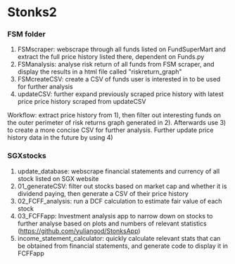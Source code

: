 # Stonks2

### FSM folder
1) FSMscraper: webscrape through all funds listed on FundSuperMart and extract the full price history listed there, dependent on Funds.py
2) FSManalysis: analyse risk return of all funds from FSM scraper, and display the results in a html file called "riskreturn_graph"
3) FSMcreateCSV: create a CSV of funds user is interested in to be used for further analysis
4) updateCSV: further expand previously scraped price history with latest price price history scraped from updateCSV

Workflow: extract price history from 1), then filter out interesting funds on the outer perimeter of risk returns graph generated in 2). Afterwards use 3) to create a more concise CSV for further analysis. Further update price history data in the future by using 4)

### SGXstocks
1) update_database: webscrape financial statements and currency of all stock listed on SGX website
2) 01_generateCSV: filter out stocks based on market cap and whether it is dividend paying, then generate a CSV of their price history 
3) 02_FCFF_analysis: run a DCF calculation to estimate fair value of each stock
4) 03_FCFFapp: Investment analysis app to narrow down on stocks to further analyse based on plots and numbers of relevant statistics (https://github.com/yuliangod/StonksApp)
5) income_statement_calculator: quickly calculate relevant stats that can be obtained from financial statements, and generate code to display it in FCFFapp